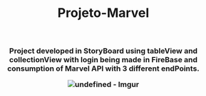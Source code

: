<h1 align="center"> Projeto-Marvel
<br>  
</h1>
<br>

<h3 p align="center">    Project developed in StoryBoard using tableView and collectionView with login being made in FireBase and consumption of Marvel API with 3 different endPoints.
</p>

![undefined - Imgur](https://user-images.githubusercontent.com/89124140/197192085-ee7b5b01-6bd7-4282-9d57-aa773588be5d.gif)



